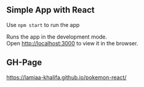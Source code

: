 ## Simple App with React

Use  `npm start` to run the app 

Runs the app in the development mode.\
Open [http://localhost:3000](http://localhost:3000) to view it in the browser.

## GH-Page
https://lamiaa-khalifa.github.io/pokemon-react/
